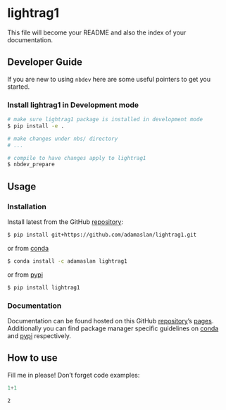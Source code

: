 # lightrag1


<!-- WARNING: THIS FILE WAS AUTOGENERATED! DO NOT EDIT! -->

This file will become your README and also the index of your
documentation.

## Developer Guide

If you are new to using `nbdev` here are some useful pointers to get you
started.

### Install lightrag1 in Development mode

``` sh
# make sure lightrag1 package is installed in development mode
$ pip install -e .

# make changes under nbs/ directory
# ...

# compile to have changes apply to lightrag1
$ nbdev_prepare
```

## Usage

### Installation

Install latest from the GitHub
[repository](https://github.com/adamaslan/lightrag1):

``` sh
$ pip install git+https://github.com/adamaslan/lightrag1.git
```

or from [conda](https://anaconda.org/adamaslan/lightrag1)

``` sh
$ conda install -c adamaslan lightrag1
```

or from [pypi](https://pypi.org/project/lightrag1/)

``` sh
$ pip install lightrag1
```

### Documentation

Documentation can be found hosted on this GitHub
[repository](https://github.com/adamaslan/lightrag1)’s
[pages](https://adamaslan.github.io/lightrag1/). Additionally you can
find package manager specific guidelines on
[conda](https://anaconda.org/adamaslan/lightrag1) and
[pypi](https://pypi.org/project/lightrag1/) respectively.

## How to use

Fill me in please! Don’t forget code examples:

``` python
1+1
```

    2
